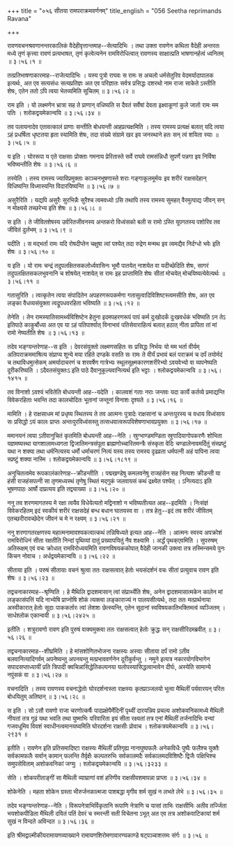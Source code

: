 +++
title = "०५६ सीतया रामपराक्रमवर्णनम्"
title_english = "056 Seetha reprimands Ravana"

+++


रावणवचनश्रवणानन्तरकालिकं वैदेहीवृत्तान्तमाह--सेत्यादिभिः । तथा उक्ता
रावणेन कथिता वैदेही अन्तरतः मध्ये तृणं कृत्त्वा रावणं प्रत्यभाषत, तृणं
कृत्वेत्यनेन रामविरोधित्वात् रावणस्य साक्षात्प्रति भाषणानर्हत्वं
ध्वनितम्  ॥  ३।५६।१  ॥   

  

तत्प्रतिभाषणाकारमाह--राजेत्यादिभिः । यस्य पुत्रो राघवः स रामः स अचलो
धर्मसेतुरिव वेदमर्यादापालक इत्यर्थः, अत एव सत्यसंधः सत्यप्रतिज्ञः अत एव
परिज्ञातः सर्वत्र प्रसिद्धः दशरथो नाम राजा साकेते ऽस्तीति शेषः, एतेन ततो
ऽपि त्वया भेतव्यमिति सूचितम्  ॥  ३।५६।२  ॥   

  

राम इति । यो लक्ष्मणेन भ्रात्रा सह ते प्राणान् वधिष्यति स दैवतं सर्वेषां
देवता इक्ष्वाकूणां कुले जातो रामः मम पतिः । श्लोकद्वयमेकान्वयि  ॥ 
३।५६।३४  ॥   

  

तव पलायनादेव एतावत्कालं प्राणाः सन्तीति बोधयन्ती आहप्रत्यक्षमिति । तस्य
रामस्य प्रत्यक्षं बलात् यदि त्वया ऽहं प्रधर्षिता धृष्टतया हृता स्यामिति
शेषः, तदा संख्ये संग्रामे खर इव जनस्थाने हतः सन् त्वं शयिता स्याः  ॥ 
३।५६।५  ॥   

  

य इति । घोररूपा य एते राक्षसाः प्रोक्ताः गमनाय प्रेरितास्ते सर्वे राघवे
रामसंन्निधौ सुपर्णे पन्नगा इव निर्विषा भविष्यन्तीति शेषः  ॥  ३।५६।६  ॥   

  

तस्येति । तस्य रामस्य ज्याविप्रमुक्ताः काञ्चनभूषणास्ते शराः
गङ्गाकूलमूर्मयः इव शरीरं राक्षसदेहान् विधिष्यन्ति विध्मास्यन्ति
विदारयिष्यन्ति  ॥  ३।५६।७  ॥   

  

असुरैरिति । यद्यपि असुरैः सुरभिन्नैः सुरैश्च त्वमवध्यो ऽसि तथापि तस्य
रामस्य सुमहत् वैरमुत्पाद्य जीवन् सन् न मोक्ष्यसे तच्छरेभ्य इति शेषः  ॥ 
३।५६।८  ॥   

  

स इति । ते जीवितशेषस्य उर्वरितजीवनस्य अन्तकरो विध्वंसको बली स रामो ऽस्ति
यूपगतस्य पशोरिव तव जीवितं दुर्लभम्  ॥  ३।५६।९  ॥   

  

यदीति । स मद्भर्ता रामः यदि रोषदीप्तेन चक्षुषा त्वां पश्येत् तदा रुद्रेण
मन्मथ इव त्वमद्यैव निर्दग्धो भवेः इति शेषः  ॥  ३।५६।१०  ॥   

  

य इति । यो रामः चन्द्रं तदुपलक्षितसकलोर्ध्ववासिनः भूमौ पातयेत् नाशयेत वा
यदीच्छेदिति शेषः, सागरं तदुपलक्षितसकलभुवनानि च शोषयेत् नाशयेत् स रामः इह
प्राप्तामिति शेषः सीतां मोचयेत् मोचयिष्यत्येवेत्यर्थः  ॥  ३।५६।११  ॥   

  

गतासुरिति । त्वत्कृतेन त्वया संपादितेन अपहरणरूपकर्मणा
गतासुत्वादिविशिष्टस्त्वमसीति शेषः, अत एव लङ्का वैधव्यसंयुक्ता
त्वद्रूपधवरहिता भविष्यति  ॥  ३।५६।१२  ॥   

  

तेनेति । तेन रामस्यातिसामर्थ्यविशिष्टेन हेतुना इदमपहरणरूपं पापं कर्म
दुःखोदर्कं दुःखवर्धकं भविष्यति ऽन तेऽ इतिपाठे काकुर्बोध्या अत एव या ऽहं
पतिपार्श्वात् विनाभावं पतिसेवाराहित्यं बलात् हठात् नीता प्रापिता तां मां
रामो नेष्यतीति शेषः  ॥  ३।५६।१३  ॥   

  

तदेव भङ्ग्यन्तरेणाह--स इति । देवरसंयुक्तो लक्ष्मणसहितः सः प्रसिद्धः
निर्भयः यो मम भर्ता वीर्यम् अतिपराक्रममाश्रित्य संप्राप्य शून्ये मया
रहिते दण्डके वसति सः रामः ते वीर्यं प्रभावं बलं पराक्रमं च दर्पं
तयोर्मदं च तथाविधमुत्सेकम् अमर्यादाचरणं च शरवर्षेण गात्रेभ्यः
स्थूलसूक्ष्मकारणशरीरेभ्यो ऽवयवेभ्यो वा व्यपनेष्यति दूरीकरिष्यति ।
ऽदैवतसंयुक्तःऽ इति पाठे दैवानुकूल्यवानित्यर्थ इति भट्टाः ।
श्लोकद्वयमेकान्वयि  ॥  ३।५६।१४१५  ॥   

  

तव विनाशो ऽवश्यं भवितेति बोधयन्ती आह--यदेति । कालवशं गताः नराः जन्तवः
यदा कार्ये कर्तव्ये प्रमाद्यन्ति विवेकरहिताः भवन्ति तदा कालचोदितः
भूतानां जन्तूनां विनाशः दृश्यते  ॥  ३।५६।१६  ॥   

  

मामिति । हे राक्षसाधम मां प्रधृष्य स्थितस्य ते तव आत्मनः पुत्रादेः
राक्षसानां च अन्तःपुरस्य च वधाय विध्वंसाय सः प्रसिद्धो ऽयं कालः प्राप्तः
अन्तःपुरविध्वंसस्तु तत्सधवात्वरूपविशेषणाभावप्रयुक्तः  ॥  ३।५६।१७  ॥   

  

ममानयनं त्वया ऽतीवानुचितं कृतमिति बोधयन्ती आह--नेति । स्रुग्भाण्डमण्डिता
स्रुगादियागोपकरणैः शोभिता यज्ञमष्यस्था यागशालामध्यगता
द्विजातिमन्त्रसंपूता ब्राह्मणोच्चारितमन्त्रैः संस्कृता वेदिः
चण्डालेनावमर्दितुं संस्प्रष्टुं यथा न शक्या तथा धर्मनित्यस्य धर्मो
धर्माचरणं नित्यं यस्य तस्य रामस्य दृढव्रता धर्मपत्नी अहं पापिना त्वया
स्प्रष्टुं शक्या नास्मि । श्लोकद्वयमेकान्वयि  ॥  ३।५६।१८१९  ॥   

  

अनुचितत्वमेव रूपकालंकारेणाह--क्रीडन्तीति । पद्मखण्डेषु कमलवनेषु राजहंसेन
सह नित्यशः क्रीडन्ती या हंसी राजहंसपत्नी सा तृणमध्यस्थं तृणेषु स्थितं
मद्गुकं जलवायसं कथं द्रक्ष्येत पश्येत् । ऽनित्यदाऽ इति भूषणपाठः आर्षो
दाप्रत्यय इति तद्व्याख्या  ॥  ३।५६।२०  ॥   

  

ननु तव शरणमागतस्य मे रक्षा त्वयैव विधेयेत्यतो मद्विनाशो न भविष्यतीत्यत
आह--इदमिति । निःसंज्ञं विवेकरहितम् इदं स्वकीयं शरीरं राक्षसदेहं बन्ध
बधान घातयस्व वा । तत्र हेतुः--इदं तव शरीरं जीवितम् एतच्छरीरावच्छेदेन
जीवनं च मे न रक्ष्यम्  ॥  ३।५६।२१  ॥   

  

ननु शरणागतरक्षणस्य महात्मनामावश्यकत्वात्कथं तन्निषिध्यते इत्यत आह--नेति
। आत्मनः स्वस्य अपक्रोशं रामविरोधिनं सीता रक्षतीति निन्दां पृथिव्यां
दातुं प्रख्यापयितुं नैव शक्ष्यामि । अर्द्धं पृथक्एवमिति । सुपरुषम्
अतिरूक्षम् एवं वचः क्रोधात् रामविरोध्ययमिति रावणविषयककोपात् वैदेही जानकी
उक्त्वा तत्र तस्मिन्समये पुनः किंचन नोवाच । अर्धद्वयमेकान्वयि  ॥  ३।५६।२२
 ॥   

  

सीताया इति । परुषं सीतायाः वचनं श्रुत्वा ततः राक्षसत्वात् हेतोः
भयसंदर्शनं वचः सीतां प्रत्युवाच रावण इति शेषः  ॥  ३।५६।२३  ॥   

  

तद्वचनाकारमाह--श्रृण्विति । हे मैथिलि द्वादशमासान् त्वां संप्रार्थ्येति
शेषः, अनेन द्वादशमासात्मकेन कालेन मां लङ्कासंपत्तिं यदि नाभ्येषि
प्राप्नोषि शोकं त्यक्त्वा लङ्काराज्यं न पालयसीत्यर्थः, तदा ततः
मत्प्रार्थनाया अस्वीकारात् हेतोः सूदाः पाककर्तारः त्वां लेशशः
छेत्स्यन्ति, एतेन सूदानां स्वविषयकातिभक्तिमत्वं व्यञ्जितम् । सार्धश्लोक
एकान्वयी  ॥  ३।५६।२४२५  ॥   

  

इतीति । शत्रुरावणो रावण इति पुरुषं वाक्यमुक्त्वा ततः राक्षसत्वात् हेतोः
क्रुद्धः सन् राक्षसीरिदमब्रवीत्  ॥  ३।५६।२६  ॥   

  

तद्वचनाकारमाह--शीघ्रमिति । हे मांसशोणितभोजना राक्षस्यः अस्याः सीताया
दर्पं रामो ऽतीव बलवानित्यादिगर्वम् अपनेष्यन्तु अपनयन्तु मत्प्रभाववर्णनेन
दूरीकुर्वन्तु । नमुने इत्यत्र नकारयोगविभागेन सपादसप्ताध्यायीं प्रति
त्रिपादी क्वचिन्नासिद्धेतिकल्पनया यलोपस्यासिद्धत्वाभावेन दीर्घः, अस्येति
सामान्ये नपुंसकं वा  ॥  ३।५६।२७  ॥   

  

वचनादिति । तस्य रावणस्य वचनाद्धेतोः घोरदर्शनास्ता राक्षस्यः
कृतप्राञ्जलयो भूत्वा मैथिलीं पर्यवारयन् परितः बोधयितुम् अतिष्ठन्  ॥ 
३।५६।२८  ॥   

  

स इति । सो ऽसौ रावणो राजा चरणोत्कर्षैः पादप्रक्षेपैर्मेदिनीं पृथ्वीं
दारयन्निव प्रचल्य अशोकवनिकामध्ये मैथिली नीयतां तत्र गूढं यथा भवति तथा
युष्माभिः परिवारिता इयं सीता रक्ष्यतां तत्र एनां मैथिलीं तर्जनादिभिः
वन्यां गजवधूमिव विवशं स्वाधीनत्वमानयघ्वमिति घोरदर्शना राक्षसीः प्रोवाच ।
श्लोकत्रयमेकान्वयि  ॥  ३।५६।२९३१  ॥   

  

इतीति । रावणेन इति प्रतिसमादिष्टा राक्षस्यः मैथिलीं प्रतिगृह्य
नानापुष्पफलैः अनेकविधैः पुष्पैः फलैश्च युक्तैः सर्वकामफलैः सर्वान्
कामान् फलन्ति तैर्वृक्षैः कल्पतरुभिः सर्वकालमदैः सर्वकालमदविशिष्टैः
द्विजैः पक्षिभिश्च समुपसेविताम् अशोकवनिकां जग्मुः । श्लोकद्वयमेकान्वयि
 ॥  ३।५६।३२३३  ॥   

  

सेति । शोकपरीताङ्गीं सा मैथिली व्याघ्राणां वशं हरिणीव राक्षसीवशमापन्ना
प्राप्ता  ॥  ३।५६।३४  ॥   

  

शोकेनेति । महता शोकेन ग्रस्ता भीरुर्जनकात्मजा पाशबद्धा मृगीव शर्म सुखं न
लभते लेभे  ॥  ३।५६।३५  ॥   

  

तदेव भङ्ग्यन्तरेणाह--नेति । विरूपनेत्राभिर्विकृतानि रूपाणि नेत्राणि च
यासां ताभिः राक्षसीभिः अतीव तर्ज्जिता भयशोकपीडिता मैथिली दयितं पतिं
देवरं च स्मरन्ती सती विचेतना ऽभूत् अत एव तत्र अशोकवाटिकायां शर्म सुखं न
विन्दते अविन्दत  ॥  ३।५६।३६  ॥   

  

इति श्रीमद्वाल्मीकीयरामायणव्याख्याने रामायणशिरोमणावारण्यकाण्डे
षट्पञ्चाशत्तमः संर्गः  ॥  ३।५६  ॥   

  


